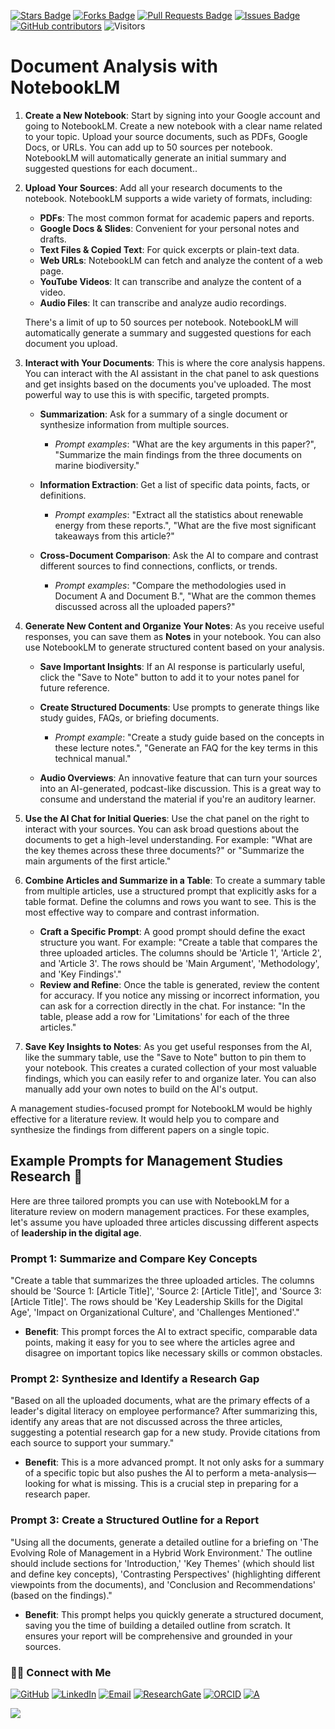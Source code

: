 <a href="https://github.com/drshahizan/short-course/stargazers"><img src="https://img.shields.io/github/stars/drshahizan/short-course" alt="Stars Badge"/></a>
<a href="https://github.com/drshahizan/short-course/network/members"><img src="https://img.shields.io/github/forks/drshahizan/short-course" alt="Forks Badge"/></a>
<a href="https://github.com/drshahizan/short-course/pulls"><img src="https://img.shields.io/github/issues-pr/drshahizan/short-course" alt="Pull Requests Badge"/></a>
<a href="https://github.com/drshahizan/short-course"><img src="https://img.shields.io/github/issues/drshahizan/short-course" alt="Issues Badge"/></a>
<a href="https://github.com/drshahizan/short-course/graphs/contributors"><img alt="GitHub contributors" src="https://img.shields.io/github/contributors/drshahizan/short-course?color=2b9348"></a>
![Visitors](https://api.visitorbadge.io/api/visitors?path=https%3A%2F%2Fgithub.com%2Fdrshahizan%2Fshort-course&labelColor=%23d9e3f0&countColor=%23697689&style=flat)

# Document Analysis with NotebookLM

1.  **Create a New Notebook**: Start by signing into your Google account and going to NotebookLM. Create a new notebook with a clear name related to your topic. Upload your source documents, such as PDFs, Google Docs, or URLs. You can add up to 50 sources per notebook. NotebookLM will automatically generate an initial summary and suggested questions for each document..

2.  **Upload Your Sources**: Add all your research documents to the notebook. NotebookLM supports a wide variety of formats, including:
    * **PDFs**: The most common format for academic papers and reports.
    * **Google Docs & Slides**: Convenient for your personal notes and drafts.
    * **Text Files & Copied Text**: For quick excerpts or plain-text data.
    * **Web URLs**: NotebookLM can fetch and analyze the content of a web page.
    * **YouTube Videos**: It can transcribe and analyze the content of a video.
    * **Audio Files**: It can transcribe and analyze audio recordings.

    There's a limit of up to 50 sources per notebook. NotebookLM will automatically generate a summary and suggested questions for each document you upload.

3.  **Interact with Your Documents**: This is where the core analysis happens. You can interact with the AI assistant in the chat panel to ask questions and get insights based on the documents you've uploaded. The most powerful way to use this is with specific, targeted prompts.

    * **Summarization**: Ask for a summary of a single document or synthesize information from multiple sources.
        * _Prompt examples_: "What are the key arguments in this paper?", "Summarize the main findings from the three documents on marine biodiversity."

    * **Information Extraction**: Get a list of specific data points, facts, or definitions.
        * _Prompt examples_: "Extract all the statistics about renewable energy from these reports.", "What are the five most significant takeaways from this article?"

    * **Cross-Document Comparison**: Ask the AI to compare and contrast different sources to find connections, conflicts, or trends.
        * _Prompt examples_: "Compare the methodologies used in Document A and Document B.", "What are the common themes discussed across all the uploaded papers?"

4.  **Generate New Content and Organize Your Notes**: As you receive useful responses, you can save them as **Notes** in your notebook. You can also use NotebookLM to generate structured content based on your analysis.
    * **Save Important Insights**: If an AI response is particularly useful, click the "Save to Note" button to add it to your notes panel for future reference.
    * **Create Structured Documents**: Use prompts to generate things like study guides, FAQs, or briefing documents.
        * _Prompt example_: "Create a study guide based on the concepts in these lecture notes.", "Generate an FAQ for the key terms in this technical manual."

    * **Audio Overviews**: An innovative feature that can turn your sources into an AI-generated, podcast-like discussion. This is a great way to consume and understand the material if you're an auditory learner. 

5.  **Use the AI Chat for Initial Queries**: Use the chat panel on the right to interact with your sources. You can ask broad questions about the documents to get a high-level understanding. For example: "What are the key themes across these three documents?" or "Summarize the main arguments of the first article." 

6.  **Combine Articles and Summarize in a Table**: To create a summary table from multiple articles, use a structured prompt that explicitly asks for a table format. Define the columns and rows you want to see. This is the most effective way to compare and contrast information.

    * **Craft a Specific Prompt**: A good prompt should define the exact structure you want. For example:
        "Create a table that compares the three uploaded articles. The columns should be 'Article 1', 'Article 2', and 'Article 3'. The rows should be 'Main Argument', 'Methodology', and 'Key Findings'."
    * **Review and Refine**: Once the table is generated, review the content for accuracy. If you notice any missing or incorrect information, you can ask for a correction directly in the chat. For instance: "In the table, please add a row for 'Limitations' for each of the three articles."

7.  **Save Key Insights to Notes**: As you get useful responses from the AI, like the summary table, use the "Save to Note" button to pin them to your notebook. This creates a curated collection of your most valuable findings, which you can easily refer to and organize later. You can also manually add your own notes to build on the AI's output.

A management studies-focused prompt for NotebookLM would be highly effective for a literature review. It would help you to compare and synthesize the findings from different papers on a single topic.

## Example Prompts for Management Studies Research 📖

Here are three tailored prompts you can use with NotebookLM for a literature review on modern management practices. For these examples, let's assume you have uploaded three articles discussing different aspects of **leadership in the digital age**. 

### Prompt 1: Summarize and Compare Key Concepts

"Create a table that summarizes the three uploaded articles. The columns should be 'Source 1: [Article Title]', 'Source 2: [Article Title]', and 'Source 3: [Article Title]'. The rows should be 'Key Leadership Skills for the Digital Age', 'Impact on Organizational Culture', and 'Challenges Mentioned'."

* **Benefit**: This prompt forces the AI to extract specific, comparable data points, making it easy for you to see where the articles agree and disagree on important topics like necessary skills or common obstacles.

### Prompt 2: Synthesize and Identify a Research Gap

"Based on all the uploaded documents, what are the primary effects of a leader's digital literacy on employee performance? After summarizing this, identify any areas that are not discussed across the three articles, suggesting a potential research gap for a new study. Provide citations from each source to support your summary."

* **Benefit**: This is a more advanced prompt. It not only asks for a summary of a specific topic but also pushes the AI to perform a meta-analysis—looking for what is missing. This is a crucial step in preparing for a research paper.

### Prompt 3: Create a Structured Outline for a Report

"Using all the documents, generate a detailed outline for a briefing on 'The Evolving Role of Management in a Hybrid Work Environment.' The outline should include sections for 'Introduction,' 'Key Themes' (which should list and define key concepts), 'Contrasting Perspectives' (highlighting different viewpoints from the documents), and 'Conclusion and Recommendations' (based on the findings)."

* **Benefit**: This prompt helps you quickly generate a structured document, saving you the time of building a detailed outline from scratch. It ensures your report will be comprehensive and grounded in your sources.

### 🙌🏻 Connect with Me
<p align="left">
    <a href="https://github.com/drshahizan" target="_blank"><img alt="GitHub" src="https://img.shields.io/badge/-@drshahizan-181717?style=flat-square&logo=GitHub&logoColor=white"></a>
    <a href="https://www.linkedin.com/in/drshahizan" target="_blank"><img alt="LinkedIn" src="https://img.shields.io/badge/-drshahizan-blue?style=flat-square&logo=Linkedin&logoColor=white&link=https://www.linkedin.com/in/drshahizan/"></a>
    <a href="mailto:shahizan@utm.my" target="_blank"><img alt="Email" src="https://img.shields.io/badge/-shahizan@utm.my-c14438?style=flat-square&logo=Gmail&logoColor=white&link=mailto:shahizan@utm.my.com"></a>
    <a href="https://www.researchgate.net/profile/Mohd-Othman-28" target="_blank"><img alt="ResearchGate" src="https://img.shields.io/badge/-ResearchGate-00CCBB?style=flat-square&logo=ResearchGate&logoColor=white"></a>
    <a href="https://orcid.org/0000-0003-4261-1873" target="_blank"><img alt="ORCID" src="https://img.shields.io/badge/-ORCID-A6CE39?style=flat-square&logo=ORCID&logoColor=white"></a> 
 <a href="https://visitorbadge.io/status?path=https%3A%2F%2Fgithub.com%2Fdrshahizan" target="_blank"><img alt="A" src="https://api.visitorbadge.io/api/visitors?path=https%3A%2F%2Fgithub.com%2Fdrshahizan&labelColor=%23697689&countColor=%23555555&style=plastic"></a>
 
![](https://hit.yhype.me/github/profile?user_id=81284918)
</p>

